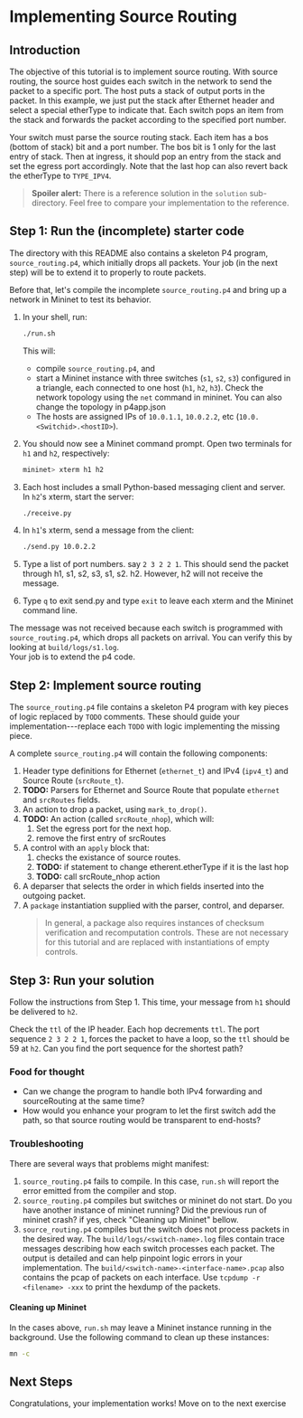 # Implementing Source Routing

## Introduction

The objective of this tutorial is to implement source routing. 
With source routing, the source host guides each switch in the network
to send the packet to a specific port. The host puts a stack of
output ports in the packet. In this example, we just put the stack after
Ethernet header and select a special etherType to indicate that.
Each switch pops an item from the stack and forwards the packet
according to the specified port number.

Your switch must parse the source routing stack. Each item has a bos (bottom of stack) 
bit and a port number. The bos bit is 1 only for the last entry of stack.
Then at ingress, it should pop an entry from the stack and set the egress port
accordingly.
Note that the last hop can also revert back the etherType to `TYPE_IPV4`.

> **Spoiler alert:** There is a reference solution in the `solution`
> sub-directory. Feel free to compare your implementation to the reference.


## Step 1: Run the (incomplete) starter code

The directory with this README also contains a skeleton P4 program,
`source_routing.p4`, which initially drops all packets. Your job (in the next
step) will be to extend it to properly to route packets.

Before that, let's compile the incomplete `source_routing.p4` and bring up a
network in Mininet to test its behavior.

1. In your shell, run:
   ```bash
   ./run.sh
   ```
   This will:
   * compile `source_routing.p4`, and
   * start a Mininet instance with three switches (`s1`, `s2`, `s3`) configured
     in a triangle, each connected to one host (`h1`, `h2`, `h3`).
     Check the network topology using the `net` command in mininet.
     You can also change the topology in p4app.json
   * The hosts are assigned IPs of `10.0.1.1`, `10.0.2.2`, etc (`10.0.<Switchid>.<hostID>`).

2. You should now see a Mininet command prompt. Open two terminals for `h1` and `h2`, respectively:
   ```bash
   mininet> xterm h1 h2
   ```
3. Each host includes a small Python-based messaging client and server. In `h2`'s xterm, start the server:
   ```bash
   ./receive.py
   ```
4. In `h1`'s xterm, send a message from the client:
   ```bash
   ./send.py 10.0.2.2
   ```
5. Type a list of port numbers. say `2 3 2 2 1`.
   This should send the packet through h1, s1, s2, s3, s1, s2. h2.
   However, h2 will not receive the message.
5. Type `q` to exit send.py and type `exit` to leave each xterm and the Mininet command line.

The message was not received because each switch is programmed with
`source_routing.p4`, which drops all packets on arrival.
 You can verify this by looking at `build/logs/s1.log`.  
 Your job is to extend the p4 code.

## Step 2: Implement source routing

The `source_routing.p4` file contains a skeleton P4 program with key pieces of
logic replaced by `TODO` comments.  These should guide your
implementation---replace each `TODO` with logic implementing the missing piece.

A complete `source_routing.p4` will contain the following components:

1. Header type definitions for Ethernet (`ethernet_t`) and IPv4 (`ipv4_t`) and Source Route (`srcRoute_t`).
2. **TODO:** Parsers for Ethernet and Source Route that populate `ethernet` and `srcRoutes` fields.
3. An action to drop a packet, using `mark_to_drop()`.
4. **TODO:** An action (called `srcRoute_nhop`), which will:
	1. Set the egress port for the next hop. 
	2. remove the first entry of srcRoutes
5. A control with an `apply` block that:
    1. checks the existance of source routes.
    2. **TODO:** if statement to change etherent.etherType if it is the last hop
    3. **TODO:** call srcRoute_nhop action
6. A deparser that selects the order in which fields inserted into the outgoing
   packet.
7. A `package` instantiation supplied with the parser, control, and deparser.
    > In general, a package also requires instances of checksum verification
    > and recomputation controls.  These are not necessary for this tutorial
    > and are replaced with instantiations of empty controls.

## Step 3: Run your solution

Follow the instructions from Step 1. This time, your message from `h1` should
be delivered to `h2`.

Check the `ttl` of the IP header. Each hop decrements `ttl`.
The port sequence `2 3 2 2 1`, forces the packet to have a loop,
so the `ttl` should be 59 at `h2`.
Can you find the port sequence for the shortest path?

### Food for thought
 - Can we change the program to handle both IPv4 forwarding and sourceRouting
at the same time?
 - How would you enhance your program to let the first switch add the path,
so that source routing would be transparent to end-hosts?

### Troubleshooting

There are several ways that problems might manifest:

1. `source_routing.p4` fails to compile. In this case, `run.sh` will report the
error emitted from the compiler and stop.
2. `source_routing.p4` compiles but switches or mininet do not start.
Do you have another instance of mininet running? Did the previous run of mininet crash?
if yes, check "Cleaning up Mininet" bellow. 
3. `source_routing.p4` compiles but the switch does not process packets in the desired way.
The `build/logs/<switch-name>.log` files contain trace messages describing how each
switch processes each packet. The output is detailed and can help pinpoint
logic errors in your implementation.
The `build/<switch-name>-<interface-name>.pcap` also contains the pcap of packets on each
interface. Use `tcpdump -r <filename> -xxx` to print the hexdump of the packets. 

#### Cleaning up Mininet

In the cases above, `run.sh` may leave a Mininet instance running in
the background.  Use the following command to clean up these instances:

```bash
mn -c
```

## Next Steps

Congratulations, your implementation works!  Move on to the next exercise
